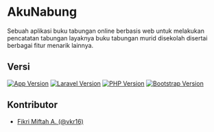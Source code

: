 
# AkuNabung

Sebuah aplikasi buku tabungan online berbasis web untuk melakukan pencatatan tabungan layaknya buku tabungan murid disekolah disertai berbagai fitur menarik lainnya.

## Versi

[![App Version](https://img.shields.io/badge/akunabung-v1.0.dev-yellow)](https://github.com/vkr16/akunabung)
[![Laravel Version](https://img.shields.io/badge/laravel-10.3.2-red)]("https://laravel.com")
[![PHP Version](https://img.shields.io/badge/php-8.1-blue)](https://php.net)
[![Bootstrap Version](https://img.shields.io/badge/bootstrap-v5.3-violet)](https://getbootstrap.com/)

## Kontributor

- [Fikri Miftah A. (@vkr16)](https://www.github.com/vkr16)

